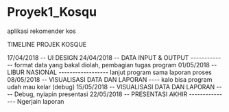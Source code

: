 # Proyek1_Kosqu
aplikasi rekomender kos

TIMELINE PROJEK KOSQUE

17/04/2018 -- UI DESIGN
24/04/2018 -- DATA INPUT & OUTPUT ------------- format data yang bakal diolah, pembagian tugas program
01/05/2018 -- LIBUR NASIONAL ------------------	lanjut program sama laporan proses
08/05/2018 -- VISUALISASI DATA DAN LAPORAN ---- kalo bisa program udah mau kelar (debug)
15/05/2018 -- VISUALISASI DATA DAN LAPORAN ---- Debug, nyiapin presentasi
22/05/2018 -- PRESENTASI AKHIR	--------------- Ngerjain laporan 
